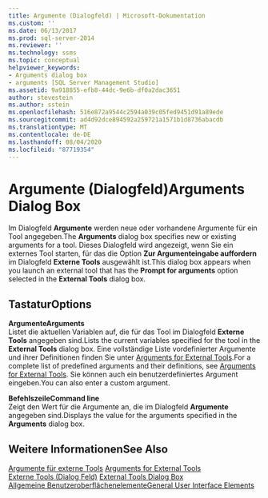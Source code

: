 ```yaml
---
title: Argumente (Dialogfeld) | Microsoft-Dokumentation
ms.custom: ''
ms.date: 06/13/2017
ms.prod: sql-server-2014
ms.reviewer: ''
ms.technology: ssms
ms.topic: conceptual
helpviewer_keywords:
- Arguments dialog box
- arguments [SQL Server Management Studio]
ms.assetid: 9a918855-efb8-44dc-9e6b-df0a2dac3651
author: stevestein
ms.author: sstein
ms.openlocfilehash: 516e872a9544c2594a039c05fed9451d91a89ede
ms.sourcegitcommit: ad4d92dce894592a259721a1571b1d8736abacdb
ms.translationtype: MT
ms.contentlocale: de-DE
ms.lasthandoff: 08/04/2020
ms.locfileid: "87719354"
---
```

# <a name="arguments-dialog-box"></a><span data-ttu-id="b0896-102">Argumente (Dialogfeld)</span><span class="sxs-lookup"><span data-stu-id="b0896-102">Arguments Dialog Box</span></span>
  <span data-ttu-id="b0896-103">Im Dialogfeld **Argumente** werden neue oder vorhandene Argumente für ein Tool angegeben.</span><span class="sxs-lookup"><span data-stu-id="b0896-103">The **Arguments** dialog box specifies new or existing arguments for a tool.</span></span> <span data-ttu-id="b0896-104">Dieses Dialogfeld wird angezeigt, wenn Sie ein externes Tool starten, für das die Option **Zur Argumenteingabe auffordern** im Dialogfeld **Externe Tools** ausgewählt ist.</span><span class="sxs-lookup"><span data-stu-id="b0896-104">This dialog box appears when you launch an external tool that has the **Prompt for arguments** option selected in the **External Tools** dialog box.</span></span>  
  
## <a name="options"></a><span data-ttu-id="b0896-105">Tastatur</span><span class="sxs-lookup"><span data-stu-id="b0896-105">Options</span></span>  
 <span data-ttu-id="b0896-106">**Argumente**</span><span class="sxs-lookup"><span data-stu-id="b0896-106">**Arguments**</span></span>  
 <span data-ttu-id="b0896-107">Listet die aktuellen Variablen auf, die für das Tool im Dialogfeld **Externe Tools** angegeben sind.</span><span class="sxs-lookup"><span data-stu-id="b0896-107">Lists the current variables specified for the tool in the **External Tools** dialog box.</span></span> <span data-ttu-id="b0896-108">Eine vollständige Liste vordefinierter Argumente und ihrer Definitionen finden Sie unter [Arguments for External Tools](menu-help/external-tools.md).</span><span class="sxs-lookup"><span data-stu-id="b0896-108">For a complete list of predefined arguments and their definitions, see [Arguments for External Tools](menu-help/external-tools.md).</span></span> <span data-ttu-id="b0896-109">Sie können auch ein benutzerdefiniertes Argument eingeben.</span><span class="sxs-lookup"><span data-stu-id="b0896-109">You can also enter a custom argument.</span></span>  
  
 <span data-ttu-id="b0896-110">**Befehlszeile**</span><span class="sxs-lookup"><span data-stu-id="b0896-110">**Command line**</span></span>  
 <span data-ttu-id="b0896-111">Zeigt den Wert für die Argumente an, die im Dialogfeld **Argumente** angegeben sind.</span><span class="sxs-lookup"><span data-stu-id="b0896-111">Displays the value for the arguments specified in the **Arguments** dialog box.</span></span>  
  
## <a name="see-also"></a><span data-ttu-id="b0896-112">Weitere Informationen</span><span class="sxs-lookup"><span data-stu-id="b0896-112">See Also</span></span>  
 <span data-ttu-id="b0896-113">[Argumente für externe Tools](menu-help/external-tools.md) </span><span class="sxs-lookup"><span data-stu-id="b0896-113">[Arguments for External Tools](menu-help/external-tools.md) </span></span>  
 <span data-ttu-id="b0896-114">[Externe Tools (Dialog Feld)](external-tools-dialog-box.md) </span><span class="sxs-lookup"><span data-stu-id="b0896-114">[External Tools Dialog Box](external-tools-dialog-box.md) </span></span>  
 [<span data-ttu-id="b0896-115">Allgemeine Benutzeroberflächenelemente</span><span class="sxs-lookup"><span data-stu-id="b0896-115">General User Interface Elements</span></span>](general-user-interface-elements.md)  
  
  
